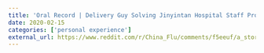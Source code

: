 ```yaml
---
title: 'Oral Record | Delivery Guy Solving Jinyintan Hospital Staff Problems: I Was Not Delivering Packages, I Was Delivering People that Saves Lives!'
date: 2020-02-15
categories: ['personal experience']
external_url: https://www.reddit.com/r/China_Flu/comments/f5eeuf/a_story_of_wangyong_a_delivery_man_helped_over/
---
```

